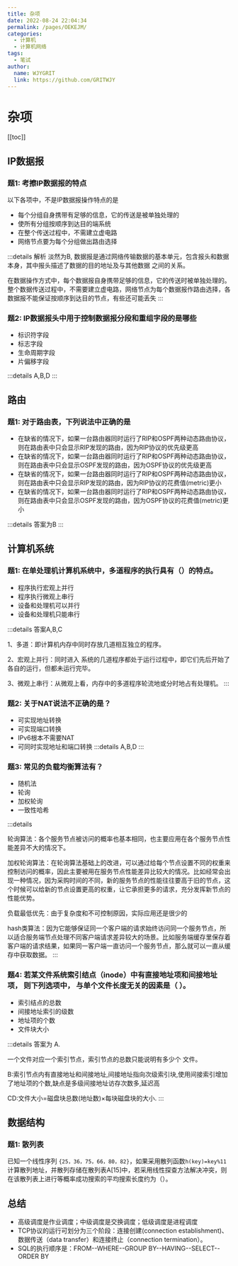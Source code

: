 ```yaml
---
title: 杂项  
date: 2022-08-24 22:04:34  
permalink: /pages/OEKEJM/  
categories:
  - 计算机
  - 计算机网络
tags:
  - 笔试
author:  
  name: WJYGRIT   
  link: https://github.com/GRITWJY
---
```


# 杂项

[[toc]]


## IP数据报

### 题1: 考擦IP数据报的特点

以下各项中，不是IP数据报操作特点的是
- 每个分组自身携带有足够的信息，它的传送是被单独处理的
- 使所有分组按顺序到达目的端系统
- 在整个传送过程中，不需建立虚电路
- 网络节点要为每个分组做出路由选择

:::details 解析
淡然为B, 数据报是通过网络传输数据的基本单元，包含报头和数据本身，其中报头描述了数据的目的地址及与其他数据 之间的关系。

在数据操作方式中，每个数据报自身携带足够的信息，它的传送时被单独处理的。 整个数据传送过程中，不需要建立虚电路，网络节点为每个数据报作路由选择，各数据报不能保证按顺序到达目的节点，有些还可能丢失
:::


### 题2: IP数据报头中用于控制数据报分段和重组字段的是哪些
- 标识符字段
- 标志字段
- 生命周期字段
- 片偏移字段

:::details
A,B,D
:::

## 路由

### 题1: 对于路由表，下列说法中正确的是

- 在缺省的情况下，如果一台路由器同时运行了RIP和OSPF两种动态路由协议，则在路由表中只会显示RIP发现的路由，因为RIP协议的优先级更高
- 在缺省的情况下，如果一台路由器同时运行了RIP和OSPF两种动态路由协议，则在路由表中只会显示OSPF发现的路由，因为OSPF协议的优先级更高
- 在缺省的情况下，如果一台路由器同时运行了RIP和OSPF两种动态路由协议，则在路由表中只会显示RIP发现的路由，因为RIP协议的花费值(metric)更小
- 在缺省的情况下，如果一台路由器同时运行了RIP和OSPF两种动态路由协议，则在路由表中只会显示OSPF发现的路由，因为OSPF协议的花费值(metric)更小

:::details
答案为B
:::

## 计算机系统

### 题1: 在单处理机计算机系统中，多道程序的执行具有（）的特点。

- 程序执行宏观上并行
- 程序执行微观上串行
- 设备和处理机可以并行
- 设备和处理机只能串行

:::details
答案A,B,C

1、多道：即计算机内存中同时存放几道相互独立的程序。

2、宏观上并行：同时进入 系统的几道程序都处于运行过程中，即它们先后开始了各自的运行，但都未运行完毕。

3、微观上串行：从微观上看，内存中的多道程序轮流地或分时地占有处理机。
:::


### 题2: 关于NAT说法不正确的是？

- 可实现地址转换
- 可实现端口转换
- IPv6根本不需要NAT
- 可同时实现地址和端口转换
:::details
  A,B,D
:::

### 题3: 常见的负载均衡算法有？

- 随机法
- 轮询
- 加权轮询
- 一致性哈希

:::details

轮询算法：各个服务节点被访问的概率也基本相同，也主要应用在各个服务节点性能差异不大的情况下。

加权轮询算法：在轮询算法基础上的改进，可以通过给每个节点设置不同的权重来控制访问的概率，因此主要被用在服务节点性能差异比较大的情况。比如经常会出现一种情况，因为采购时间的不同，新的服务节点的性能往往要高于旧的节点，这个时候可以给新的节点设置更高的权重，让它承担更多的请求，充分发挥新节点的性能优势。

负载最低优先：由于复杂度和不可控制原因，实际应用还是很少的

hash类算法：因为它能够保证同一个客户端的请求始终访问同一个服务节点，所以适合服务端节点处理不同客户端请求差异较大的场景。比如服务端缓存里保存着客户端的请求结果，如果同一客户端一直访问一个服务节点，那么就可以一直从缓存中获取数据。
:::


### 题4: 若某文件系统索引结点（inode）中有直接地址项和间接地址项， 则下列选项中， 与单个文件长度无关的因素是（ ）。

- 索引结点的总数
- 间接地址索引的级数
- 地址项的个数
- 文件块大小

:::details
答案为 A.

一个文件对应一个索引节点，索引节点的总数只能说明有多少个 文件。

B:索引节点内有直接地址和间接地址,间接地址指向次级索引块,使用间接索引增加了地址项的个数,缺点是多级间接地址访存次数多,延迟高

CD:文件大小=磁盘块总数(地址数)×每块磁盘块的大小.
:::

## 数据结构

### 题1: 散列表
已知一个线性序列 `{25，36，75，66，80，82}`，如果采用散列函数`h(key)=key%11`计算散列地址，并散列存储在散列表A[15]中，若采用线性探查方法解决冲突，则在该散列表上进行等概率成功搜索的平均搜索长度约为（）。






## 总结
- 高级调度是作业调度；中级调度是交换调度；低级调度是进程调度
- TCP协议的运行可划分为三个阶段：连接创建(connection establishment)、数据传送（data transfer）和连接终止（connection termination）。
- SQL的执行顺序是：FROM--WHERE--GROUP BY--HAVING--SELECT--ORDER BY
